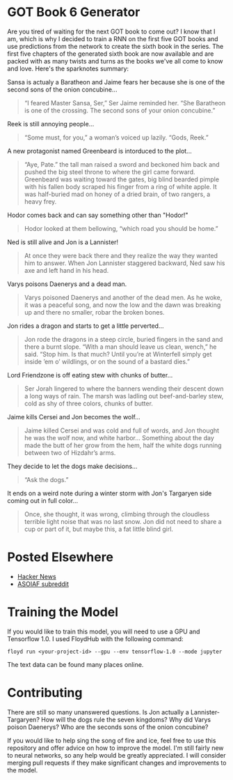 # GOT Book 6 Generator

Are you tired of waiting for the next GOT book to come out? I know that I am, which is why I decided to train a RNN on the first five GOT books and use predictions from the network to create the sixth book in the series. The first five chapters of the generated sixth book are now available and are packed with as many twists and turns as the books we've all come to know and love. Here's the sparknotes summary:

Sansa is actualy a Baratheon and Jaime fears her because she is one of the second sons of the onion concubine...
> “I feared Master Sansa, Ser,” Ser Jaime reminded her. “She Baratheon is one of the crossing. The second sons of your onion concubine.”

Reek is still annoying people...
> “Some must, for you,” a woman’s voiced up lazily. “Gods, Reek.”

A new protagonist named Greenbeard is intorduced to the plot...
> “Aye, Pate.” the tall man raised a sword and beckoned him back and pushed the big steel throne to where the girl came forward. Greenbeard was waiting toward the gates, big blind bearded pimple with his fallen body scraped his finger from a ring of white apple. It was half-buried mad on honey of a dried brain, of two rangers, a heavy frey.

Hodor comes back and can say something other than "Hodor!"
> Hodor looked at them bellowing, “which road you should be home.”

Ned is still alive and Jon is a Lannister!
> At once they were back there and they realize the way they wanted him to answer. When Jon Lannister staggered backward, Ned saw his axe and left hand in his head.

Varys poisons Daenerys and a dead man.
> Varys poisoned Daenerys and another of the dead men. As he woke, it was a peaceful song, and now the low and the dawn was breaking up and there no smaller, robar the broken bones.

Jon rides a dragon and starts to get a little perverted...
> Jon rode the dragons in a steep circle, buried fingers in the sand and there a burnt slope. “With a man should leave us clean, wench,” he said. “Stop him. Is that much? Until you’re at Winterfell simply get inside ’em o’ wildlings, or on the sound of a bastard dies.”

Lord Friendzone is off eating stew with chunks of butter...
> Ser Jorah lingered to where the banners wending their descent down a long ways of rain. The marsh was ladling out beef-and-barley stew, cold as shy of three colors, chunks of butter.

Jaime kills Cersei and Jon becomes the wolf...
> Jaime killed Cersei and was cold and full of words, and Jon thought he was the wolf now, and white harbor... Something about the day made the butt of her grow from the hem, half the white dogs running between two of Hizdahr’s arms.

They decide to let the dogs make decisions...
> “Ask the dogs.”

It ends on a weird note during a winter storm with Jon's Targaryen side coming out in full color... 
> Once, she thought, it was wrong, climbing through the cloudless terrible light noise that was no last snow. Jon did not need to share a cup or part of it, but maybe this, a fat little blind girl.

# Posted Elsewhere

- [Hacker News](https://news.ycombinator.com/submitted?id=zthoutt)
- [ASOIAF subreddit](https://www.reddit.com/r/asoiaf/comments/6vhqyr/spoilers_extended_somebody_is_training_a_neural/)

# Training the Model

If you would like to train this model, you will need to use a GPU and Tensorflow 1.0. I used FloydHub with the following command:
```
floyd run <your-project-id> --gpu --env tensorflow-1.0 --mode jupyter
```

The text data can be found many places online. 

# Contributing

There are still so many unanswered questions. Is Jon actually a Lannister-Targaryen? How will the dogs rule the seven kingdoms? Why did Varys poison Daenerys? Who are the seconds sons of the onion concubine? 

If you would like to help sing the song of fire and ice, feel free to use this repository and offer advice on how to improve the model. I'm still fairly new to neural networks, so any help would be greatly appreciated. I will consider merging pull requests if they make significant changes and improvements to the model.
